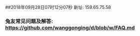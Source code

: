 ##2018年09月28日07时12分07秒 新址: 159.65.75.58
### 兔友常见问题及解答: https://github.com/wanggonging/d/blob/w/FAQ.md
